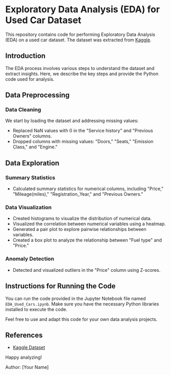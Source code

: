 # Exploratory Data Analysis (EDA) for Used Car Dataset

This repository contains code for performing Exploratory Data Analysis (EDA) on a used car dataset. The dataset was extracted from [Kaggle](https://www.kaggle.com/datasets/muhammadawaistayyab/used-cars-prices-in-uk/data).

## Introduction

The EDA process involves various steps to understand the dataset and extract insights. Here, we describe the key steps and provide the Python code used for analysis.

## Data Preprocessing

### Data Cleaning
We start by loading the dataset and addressing missing values:
- Replaced NaN values with 0 in the "Service history" and "Previous Owners" columns.
- Dropped columns with missing values: "Doors," "Seats," "Emission Class," and "Engine."

## Data Exploration

### Summary Statistics
- Calculated summary statistics for numerical columns, including "Price," "Mileage(miles)," "Registration_Year," and "Previous Owners."

### Data Visualization
- Created histograms to visualize the distribution of numerical data.
- Visualized the correlation between numerical variables using a heatmap.
- Generated a pair plot to explore pairwise relationships between variables.
- Created a box plot to analyze the relationship between "Fuel type" and "Price."

### Anomaly Detection
- Detected and visualized outliers in the "Price" column using Z-scores.

## Instructions for Running the Code

You can run the code provided in the Jupyter Notebook file named `EDA_Used_Cars.ipynb`. Make sure you have the necessary Python libraries installed to execute the code.

Feel free to use and adapt this code for your own data analysis projects.

## References

- [Kaggle Dataset](https://www.kaggle.com/datasets/muhammadawaistayyab/used-cars-prices-in-uk/data)

Happy analyzing!

Author: [Your Name]
